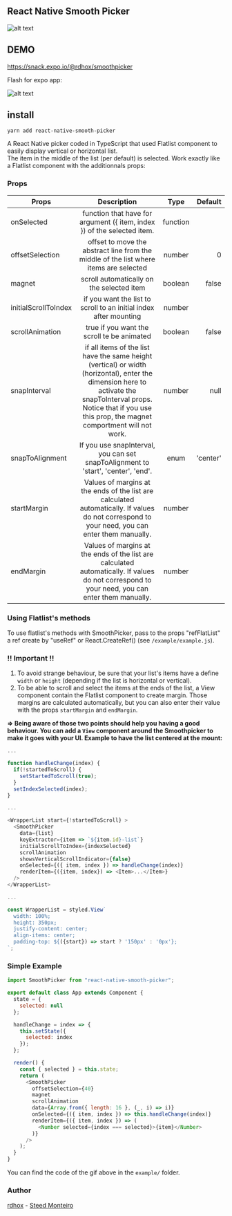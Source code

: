 ## React Native Smooth Picker

[example]: https://github.com/rdhox/react-native-smooth-picker/blob/master/assets/demo.gif "example react-native-smooth-picker"

![alt text][example]

## DEMO

https://snack.expo.io/@rdhox/smoothpicker

Flash for expo app:  

[expo]: https://github.com/rdhox/react-native-smooth-picker/blob/master/assets/expo.png "expo demo react-native-smooth-picker"

![alt text][expo]


## install

```
yarn add react-native-smooth-picker
```

A React Native picker coded in TypeScript that used Flatlist component to easily display vertical or horizontal list.  
The item in the middle of the list (per default) is selected. Work exactly like a Flatlist component with the additionnals props:

### Props

| Props                |                                                                                                      Description                                                                                                       |   Type   |  Default |
| -------------------- | :--------------------------------------------------------------------------------------------------------------------------------------------------------------------------------------------------------------------: | :------: | -------: |
| onSelected           |                                                                        function that have for argument ({ item, index }) of the selected item.                                                                         | function |          |
| offsetSelection      |                                                                 offset to move the abstract line from the middle of the list where items are selected                                                                  |  number  |        0 |
| magnet               |                                                                                       scroll automatically on the selected item                                                                                        | boolean  |    false |
| initialScrollToIndex |                                                                           if you want the list to scroll to an initial index after mounting                                                                            |  number  |          |
| scrollAnimation      |                                                                                       true if you want the scroll te be animated                                                                                       | boolean  |    false |
| snapInterval         | if all items of the list have the same height (vertical) or width (horizontal), enter the dimension here to activate the snapToInterval props. Notice that if you use this prop, the magnet comportment will not work. |  number  |     null |
| snapToAlignment      |                                                                   If you use snapInterval, you can set snapToAlignment to 'start', 'center', 'end'.                                                                    |   enum   | 'center' |
| startMargin          |                                 Values of margins at the ends of the list are calculated automatically. If values do not correspond to your need, you can enter them manually.                                  |  number  |          |
| endMargin            |                                 Values of margins at the ends of the list are calculated automatically. If values do not correspond to your need, you can enter them manually.                                  |  number  |          |

### Using Flatlist's methods

To use flatlist's methods with SmoothPicker, pass to the props "refFlatList" a ref create by "useRef" or React.CreateRef() (see `/example/example.js`).

### __!! Important !!__

 1. To avoid strange behaviour, be sure that your list's items have a define `width` or `height` (depending if the list is horizontal or vertical).
 2. To be able to scroll and select the items at the ends of the list, a View component contain the Flatlist component to create margin. Those margins are calculated automatically, but you can also enter their value with the props `startMargin` and `endMargin`.

 __=> Being aware of those two points should help you having a good behaviour. You can add a `View` component around the Smoothpicker to make it goes with your UI. Example to have the list centered at the mount:__

```javascript
...

function handleChange(index) {
  if(!startedToScroll) {
    setStartedToScroll(true);
  }
  setIndexSelected(index);
}

...

<WrapperList start={!startedToScroll} >
  <SmoothPicker
    data={list}
    keyExtractor={item => `${item.id}-list`}
    initialScrollToIndex={indexSelected}
    scrollAnimation
    showsVerticalScrollIndicator={false}
    onSelected={({ item, index }) => handleChange(index)}
    renderItem={({item, index}) => <Item>...</Item>}
  />
</WrapperList>

...

const WrapperList = styled.View`
  width: 100%;
  height: 350px;
  justify-content: center;
  align-items: center;
  padding-top: ${({start}) => start ? '150px' : '0px'};
`;
```


### Simple Example

```javascript
import SmoothPicker from "react-native-smooth-picker";

export default class App extends Component {
  state = {
    selected: null
  };

  handleChange = index => {
    this.setState({
      selected: index
    });
  };

  render() {
    const { selected } = this.state;
    return (
      <SmoothPicker
        offsetSelection={40}
        magnet
        scrollAnimation
        data={Array.from({ length: 16 }, (_, i) => i)}
        onSelected={({ item, index }) => this.handleChange(index)}
        renderItem={({ item, index }) => (
          <Number selected={index === selected}>{item}</Number>
        )}
      />
    );
  }
}
```

You can find the code of the gif above in the `example/` folder.

### Author

[rdhox](https://github.com/rdhox) - [Steed Monteiro](https://github.com/SteedMonteiro)
